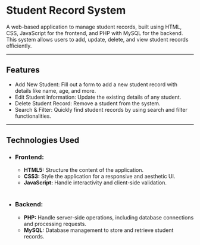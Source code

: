 <h1>Student Record System</h1>
<p>
  A web-based application to manage student records, built using HTML, CSS, JavaScript for the frontend, and PHP with MySQL for the backend. 
  This system allows users to add, update, delete, and view student records efficiently.
</p>

<hr>

<h2>Features</h2>
<ul>
  <li>Add New Student: Fill out a form to add a new student record with details like name, age, and more.</li>
  <li>Edit Student Information: Update the existing details of any student.</li>
  <li>Delete Student Record: Remove a student from the system.</li>
  <li>Search & Filter: Quickly find student records by using search and filter functionalities.</li>
  </ul>
  
<hr>

<h2>Technologies Used</h2>

<ul>
  <li><h3>Frontend:</h3></li>
  <ul>
    <li><b>HTML5:</b> Structure the content of the application.</li>
    <li><b>CSS3:</b> Style the application for a responsive and aesthetic UI.</li>
    <li><b>JavaScript:</b> Handle interactivity and client-side validation.</li>
  </ul> <br>
  <li><h3>Backend:</h3></li>
  <ul>
    <li><b>PHP:</b> Handle server-side operations, including database connections and processing requests.</li>
    <li><b>MySQL:</b> Database management to store and retrieve student records.</li>
  </ul>
</ul>
